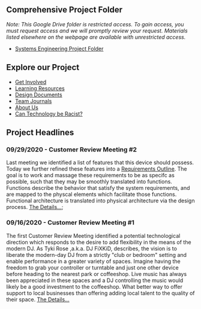 ## Comprehensive Project Folder
*Note: This Google Drive folder is restricted access. To gain access, you must request access and we will promptly review your request. Materials listed elsewhere on the webpage are available with unrestricted access.*
* [Systems Engineering Project Folder](https://drive.google.com/drive/folders/1S-Ya9vuW1Q_aRvDK5_p_ShfpLkMLncKA?usp=sharing)

## Explore our Project

* [Get Involved](https://uu-agile.github.io/hear-yourself/Get-Involved)
* [Learning Resources](https://uu-agile.github.io/hear-yourself/Resources_Landing-Page)
* [Design Documents](https://uu-agile.github.io/hear-yourself/Documents_Landing-Page)
* [Team Journals](https://uu-agile.github.io/hear-yourself/Team-Journals_Landing-Page)
* [About Us](https://uu-agile.github.io/hear-yourself/About-Us)
* [Can Technology be Racist?](https://uu-agile.github.io/hear-yourself/Racism-In-Technology)

## Project Headlines

### 09/29/2020 - Customer Review Meeting #2

Last meeting we identified a list of features that this device should possess. Today we further refined these features into a [Requirements Outline](https://docs.google.com/document/d/1bQqTBTZVdF1-LQCF3sIWCffZA2er5Wri69iT8PXGsEc/edit?usp=sharing). The goal is to work and massage these requirements to be as specifc as possible, such that they may be smoothly translated into functions. Functions describe the behavior that satisfy the system requirements, and are mapped to the physcal elements which facilitate those functions. Functional architecture is translated into physical architecture via the design process. [The Details...](https://uu-agile.github.io/hear-yourself/CRM/CRM-2); 

### 09/16/2020 - Customer Review Meeting #1

The first Customer Review Meeting identified a potential technological direction which responds to the desire to add flexibility in the means of the modern DJ. As Tyki Rose ,a.k.a. DJ FiXKiD, describes, the vision is to liberate the modern-day DJ from a strictly "club or bedroom" setting and enable performance in a greater variety of spaces. Imagine having the freedom to grab your controller or turntable and just one other device before heading to the nearest park or coffeeshop. Live music has always been appreciated in these spaces and a DJ controlling the music would likely be a good investment to the coffeeshop. What better way to offer support to local businesses than offering adding local talent to the quality of their space. [The Details...](https://uu-agile.github.io/hear-yourself/CRM/CRM-1)
